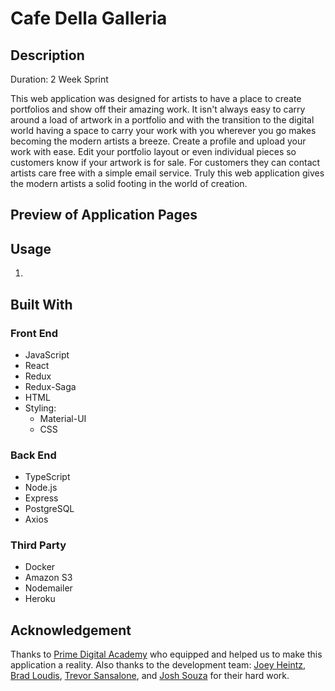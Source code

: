 # Cafe Della Galleria

## Description

Duration: 2 Week Sprint

This web application was designed for artists to have a place to create portfolios and show off their amazing work.
It isn't always easy to carry around a load of artwork in a portfolio and with the transition to the digital world having a space to carry your work with you wherever you go makes becoming the modern artists a breeze.
Create a profile and upload your work with ease.
Edit your portfolio layout or even individual pieces so customers know if your artwork is for sale.
For customers they can contact artists care free with a simple email service.
Truly this web application gives the modern artists a solid footing in the world of creation.

## Preview of Application Pages

## Usage

1.

## Built With

### Front End

- JavaScript
- React
- Redux
- Redux-Saga
- HTML
- Styling:
  - Material-UI
  - CSS

### Back End

- TypeScript
- Node.js
- Express
- PostgreSQL
- Axios

### Third Party

- Docker
- Amazon S3
- Nodemailer
- Heroku

## Acknowledgement

Thanks to [Prime Digital Academy](www.primeacademy.io) who equipped and helped us to make this application a reality. Also thanks to the development team: [Joey Heintz](https://github.com/joeheintz45), [Brad Loudis](https://github.com/bradloudis), [Trevor Sansalone](https://github.com/trevorks1), and [Josh Souza](https://github.com/jdjsouza) for their hard work.
